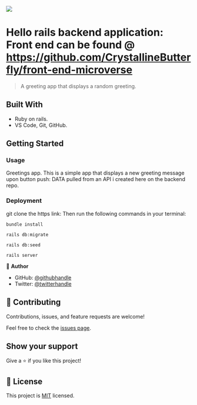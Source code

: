 ![](https://img.shields.io/badge/Microverse-blueviolet)

# Hello rails backend application: Front end can be found @ https://github.com/CrystallineButterfly/front-end-microverse

> A greeting app that displays a random greeting.

## Built With

- Ruby on rails.
- VS Code, Git, GitHub. 

## Getting Started

### Usage

Greetings app. This is a simple app that displays a new greeting message upon button push: DATA pulled from an API i created here on the backend repo. 

### Deployment

git clone the https link: Then run the following commands in your terminal:

```bundle install```

```rails db:migrate```

```rails db:seed```

```rails server```

👤 **Author**

- GitHub: [@githubhandle](https://github.com/crystallinebutterfly)
- Twitter: [@twitterhandle](https://twitter.com/crystAlline_k42)

## 🤝 Contributing

Contributions, issues, and feature requests are welcome!

Feel free to check the [issues page](../../issues/).

## Show your support

Give a ⭐️ if you like this project!

## 📝 License

This project is [MIT](./LICENSE) licensed.
